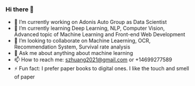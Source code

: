 ### Hi there 👋

- 🔭 I’m currently working on Adonis Auto Group as Data Scientist
- 🌱 I’m currently learning Deep Learning, NLP, Computer Vision, Advanced topic of Machine Learning and Front-end Web Development
- 👯 I’m looking to collaborate on Machine Leaerning, OCR, Recommendation System, Survival rate analysis
- 💬 Ask me about anything about machine learning
- 📫 How to reach me: szhuang2021@gmail.com or +14699277589
- ⚡ Fun fact: I prefer paper books to digital ones. I like the touch and smell of paper

<!--
**Sol2023/Sol2023** is a ✨ _special_ ✨ repository because its `README.md` (this file) appears on your GitHub profile.
